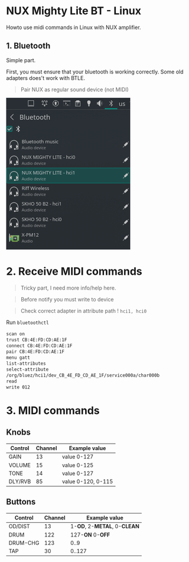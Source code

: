 # NUX Mighty Lite BT - Linux
Howto use midi commands in Linux with NUX amplifier.

## 1. Bluetooth
Simple part.

First, you must ensure that your bluetooth is working correctly.
Some old adapters does't work with BTLE.

> Pair NUX as regular sound device (not MIDI)

![](2022-01-11-17-04-12.png)


# 2. Receive MIDI commands
> Tricky part, I need more info/help here.

> Before notify you must write to device

> Check correct adapter in attribute path ! `hci1, hci0`

Run `bluetoothctl`
```
scan on
trust CB:4E:FD:CD:AE:1F
connect CB:4E:FD:CD:AE:1F
pair CB:4E:FD:CD:AE:1F
menu gatt
list-attributes
select-attribute /org/bluez/hci1/dev_CB_4E_FD_CD_AE_1F/service000a/char000b
read
write 012
```


# 3. MIDI commands
## Knobs

Control  | Channel | Example value
-------- | ------- | -------------
GAIN     | 13      | value 0-127
VOLUME   | 15      | value 0-125
TONE     | 14      | value 0-127
DLY/RVB  | 85      | value 0-120, 0-115 

## Buttons
Control  | Channel | Example value
-------- | ------- | -------------
OD/DIST  | 13      | 1-**OD**, 2-**METAL**, 0-**CLEAN**
DRUM     | 122     | 127-**ON** 0-**OFF**
DRUM-CHG | 123     | 0..9
TAP      | 30      | 0..127
